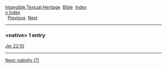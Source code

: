 [Intangible Textual Heritage](../../index)  [Bible](../index) 
[Index](index)   
[n Index](_n_)  
  [Previous](c07722)  [Next](c07724) 

------------------------------------------------------------------------

### &lt;native&gt; 1 entry

[Jer 22:10](../kjv/jer022.htm#010)  

------------------------------------------------------------------------

[Next: nativity (7)](c07724)
